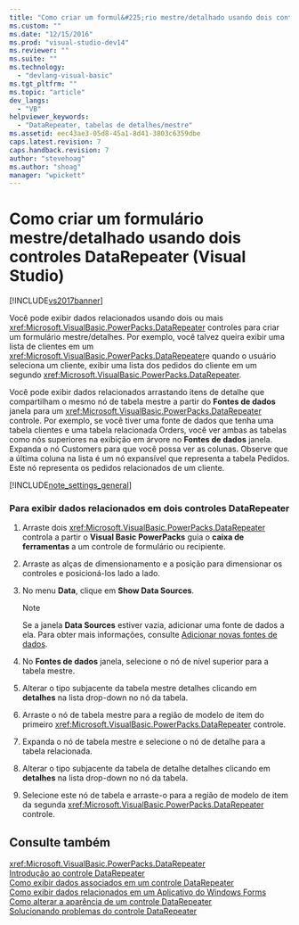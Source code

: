 ```yaml
---
title: "Como criar um formul&#225;rio mestre/detalhado usando dois controles DataRepeater (Visual Studio) | Microsoft Docs"
ms.custom: ""
ms.date: "12/15/2016"
ms.prod: "visual-studio-dev14"
ms.reviewer: ""
ms.suite: ""
ms.technology: 
  - "devlang-visual-basic"
ms.tgt_pltfrm: ""
ms.topic: "article"
dev_langs: 
  - "VB"
helpviewer_keywords: 
  - "DataRepeater, tabelas de detalhes/mestre"
ms.assetid: eec43ae3-05d8-45a1-8d41-3803c6359dbe
caps.latest.revision: 7
caps.handback.revision: 7
author: "stevehoag"
ms.author: "shoag"
manager: "wpickett"
---
```

# Como criar um formul&#225;rio mestre/detalhado usando dois controles DataRepeater (Visual Studio)
[!INCLUDE[vs2017banner](../../../csharp/includes/vs2017banner.md)]

Você pode exibir dados relacionados usando dois ou mais <xref:Microsoft.VisualBasic.PowerPacks.DataRepeater> controles para criar um formulário mestre\/detalhes.  Por exemplo, você talvez queira exibir uma lista de clientes em um <xref:Microsoft.VisualBasic.PowerPacks.DataRepeater>e quando o usuário seleciona um cliente, exibir uma lista dos pedidos do cliente em um segundo <xref:Microsoft.VisualBasic.PowerPacks.DataRepeater>.  
  
 Você pode exibir dados relacionados arrastando itens de detalhe que compartilham o mesmo nó de tabela mestre a partir do  **Fontes de dados** janela para um <xref:Microsoft.VisualBasic.PowerPacks.DataRepeater> controle.  Por exemplo, se você tiver uma fonte de dados que tenha uma tabela clientes e uma tabela relacionada Orders, você ver ambas as tabelas como nós superiores na exibição em árvore no  **Fontes de dados** janela.  Expanda o nó Customers para que você possa ver as colunas.  Observe que a última coluna na lista é um nó expansível que representa a tabela Pedidos.  Este nó representa os pedidos relacionados de um cliente.  
  
 [!INCLUDE[note_settings_general](../../../csharp/language-reference/compiler-messages/includes/note_settings_general_md.md)]  
  
### Para exibir dados relacionados em dois controles DataRepeater  
  
1.  Arraste dois <xref:Microsoft.VisualBasic.PowerPacks.DataRepeater> controla a partir o  **Visual Basic PowerPacks** guia o  **caixa de ferramentas** a um controle de formulário ou recipiente.  
  
2.  Arraste as alças de dimensionamento e a posição para dimensionar os controles e posicioná\-los lado a lado.  
  
3.  No menu **Data**, clique em **Show Data Sources**.  
  
    > [!NOTE]
    >  Se a janela **Data Sources** estiver vazia, adicionar uma fonte de dados a ela.  Para obter mais informações, consulte [Adicionar novas fontes de dados](/visual-studio/data-tools/add-new-data-sources).  
  
4.  No  **Fontes de dados** janela, selecione o nó de nível superior para a tabela mestre.  
  
5.  Alterar o tipo subjacente da tabela mestre detalhes clicando em  **detalhes** na lista drop\-down no nó da tabela.  
  
6.  Arraste o nó de tabela mestre para a região de modelo de item do primeiro <xref:Microsoft.VisualBasic.PowerPacks.DataRepeater> controle.  
  
7.  Expanda o nó de tabela mestre e selecione o nó de detalhe para a tabela relacionada.  
  
8.  Alterar o tipo subjacente da tabela de detalhe detalhes clicando em  **detalhes** na lista drop\-down no nó da tabela.  
  
9. Selecione este nó de tabela e arraste\-o para a região de modelo de item da segunda <xref:Microsoft.VisualBasic.PowerPacks.DataRepeater> controle.  
  
## Consulte também  
 <xref:Microsoft.VisualBasic.PowerPacks.DataRepeater>   
 [Introdução ao controle DataRepeater](../../../visual-basic/developing-apps/windows-forms/introduction-to-the-datarepeater-control-visual-studio.md)   
 [Como exibir dados associados em um controle DataRepeater](../../../visual-basic/developing-apps/windows-forms/how-to-display-bound-data-in-a-datarepeater-control-visual-studio.md)   
 [Como exibir dados relacionados em um Aplicativo do Windows Forms](../Topic/How%20to:%20Display%20Related%20Data%20in%20a%20Windows%20Forms%20Application.md)   
 [Como alterar a aparência de um controle DataRepeater](../../../visual-basic/developing-apps/windows-forms/how-to-change-the-appearance-of-a-datarepeater-control-visual-studio.md)   
 [Solucionando problemas do controle DataRepeater](../../../visual-basic/developing-apps/windows-forms/troubleshooting-the-datarepeater-control-visual-studio.md)